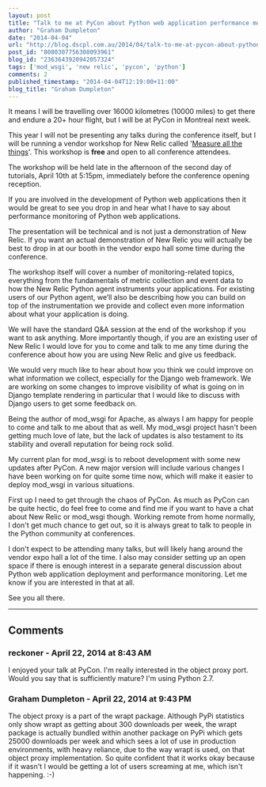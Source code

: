 ```yaml
---
layout: post
title: "Talk to me at PyCon about Python web application performance monitoring."
author: "Graham Dumpleton"
date: "2014-04-04"
url: "http://blog.dscpl.com.au/2014/04/talk-to-me-at-pycon-about-python-web.html"
post_id: "8080307756308093961"
blog_id: "2363643920942057324"
tags: ['mod_wsgi', 'new relic', 'pycon', 'python']
comments: 2
published_timestamp: "2014-04-04T12:19:00+11:00"
blog_title: "Graham Dumpleton"
---
```


It means I will be travelling over 16000 kilometres \(10000 miles\) to get there and endure a 20+ hour flight, but I will be at PyCon in Montreal next week.  
  
This year I will not be presenting any talks during the conference itself, but I will be running a vendor workshop for New Relic called '[Measure all the things](http://blog.newrelic.com/2014/04/03/pycon-2014/)'. This workshop is **free** and open to all conference attendees.  
  
The workshop will be held late in the afternoon of the second day of tutorials, April 10th at 5:15pm, immediately before the conference opening reception.  
  
If you are involved in the development of Python web applications then it would be great to see you drop in and hear what I have to say about performance monitoring of Python web applications.  
  
The presentation will be technical and is not just a demonstration of New Relic. If you want an actual demonstration of New Relic you will actually be best to drop in at our booth in the vendor expo hall some time during the conference.  
  
The workshop itself will cover a number of monitoring-related topics, everything from the fundamentals of metric collection and event data to how the New Relic Python agent instruments your applications. For existing users of our Python agent, we’ll also be describing how you can build on top of the instrumentation we provide and collect even more information about what your application is doing.  
  
We will have the standard Q&A session at the end of the workshop if you want to ask anything. More importantly though, if you are an existing user of New Relic I would love for you to come and talk to me any time during the conference about how you are using New Relic and give us feedback.  
  
We would very much like to hear about how you think we could improve on what information we collect, especially for the Django web framework. We are working on some changes to improve visibility of what is going on in Django template rendering in particular that I would like to discuss with Django users to get some feedback on.  
  
Being the author of mod\_wsgi for Apache, as always I am happy for people to come and talk to me about that as well. My mod\_wsgi project hasn't been getting much love of late, but the lack of updates is also testament to its stability and overall reputation for being rock solid.  
  
My current plan for mod\_wsgi is to reboot development with some new updates after PyCon. A new major version will include various changes I have been working on for quite some time now, which will make it easier to deploy mod\_wsgi in various situations.  
  
First up I need to get through the chaos of PyCon. As much as PyCon can be quite hectic, do feel free to come and find me if you want to have a chat about New Relic or mod\_wsgi though. Working remote from home normally, I don't get much chance to get out, so it is always great to talk to people in the Python community at conferences.  
  
I don't expect to be attending many talks, but will likely hang around the vendor expo hall a lot of the time. I also may consider setting up an open space if there is enough interest in a separate general discussion about Python web application deployment and performance monitoring. Let me know if you are interested in that at all.  
  
See you all there.

---

## Comments

### reckoner - April 22, 2014 at 8:43 AM

I enjoyed your talk at PyCon. I'm really interested in the object proxy port. Would you say that is sufficiently mature? I'm using Python 2.7.

### Graham Dumpleton - April 22, 2014 at 9:43 PM

The object proxy is a part of the wrapt package. Although PyPi statistics only show wrapt as getting about 300 downloads per week, the wrapt package is actually bundled within another package on PyPi which gets 25000 downloads per week and which sees a lot of use in production environments, with heavy reliance, due to the way wrapt is used, on that object proxy implementation. So quite confident that it works okay because if it wasn't I would be getting a lot of users screaming at me, which isn't happening. :-\)

